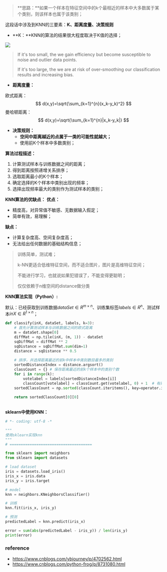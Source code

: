 > **思路：**如果一个样本在特征空间中的k个最相近的样本中大多数属于某个类别，则该样本也属于该类别；

这段话中涉及到KNN的三要素：**K、距离度量、决策规则**

- **K：**KNN的算法的结果很大程度取决于K值的选择；

![](https://res.cloudinary.com/chenzhen/image/upload/v1553043588/github_image/2019-03-20/1.jpg)

> If it's too small, the we gain efficiency but become susceptible to noise and outlier data points.
>
> If it's too large, the we are at risk of over-smoothing our classification results and increasing bias.

- **距离度量：**

欧式距离：
$$
d(x,y)=\sqrt{\sum_{k=1}^{n}(x_k-y_k)^2}
$$
曼哈顿距离：
$$
d(x,y)=\sqrt{\sum_{k=1}^{n}|x_k-y_k|}
$$

- **决策规则：**
  - **空间中距离越近的点属于一类的可能性就越大；**
  - 使用前K个样本中多数类别；



**算法过程描述：**

1. 计算测试样本与训练数据之间的距离；
2. 得到距离按照递增关系排序；
3. 选取距离最小的K个样本；
4. 确定选择的K个样本中类别出现的频率；
5. 选择出现频率最大的类别作为测试样本的类别；



**KNN算法的优缺点：**
**优点：**

- 精度高，对异常值不敏感、无数据输入假定；
- 简单有效，易理解；

**缺点：**

- 计算复杂度高、空间复杂度高；
- 无法给出任何数据的基础结构信息；

> 训练简单，测试难；
>
> k-NN更适合低维特征空间，而不适合图片，图片是高维特征空间；
>
> 不能进行学习，也就说如果犯错误了，不能变得更聪明；
>
> 仅仅依赖于n维空间的distance做分类



**KNN算法实现（Python）:**

默认：已经获取到训练数据$dataSet \in R^{m \times n}$、训练集标签$labels \in R^n$、测试样本$inX \in R^{1 \times n}$；

```python
def classify(inX, dataSet, labels, k=3):
    # 首先计算测试样本与训练数据之间的欧式距离
    m = dataSet.shape[0]
    diffMat = np.tile(inX, (m, 1)) - dataSet
    sqDiffMat = diffMat ** 2
    sqDistance = sqDiffMat.sum(dim=1)
    distance = sqDistance ** 0.5
    
    # 排序，并选择距离最近的前k中样本中类别数目最多的类别
    sortedDistanceIndex = distance.argsort()
    classCount = {} # 保存距离最近的前k个样本中的类别个数
    for i in range(k):
        votelabel = labels[sortedDistanceIndex[i]]
        classCount[votelabel] = classCount.get(votelabel, 0) + 1  # 有则返回，无则置0
    sortedClassCount = np.sorted(classCount.iteritems(), key=operator.itemgetter(1), reverse=True)
    
    return sortedClassCount[0][0]
    
```

**sklearn中使用KNN：**

```python
# *- coding: utf-8 -*

"""
使用sklearn实现knn
"""
# =====================================

from sklearn import neighbors
from sklearn import datasets

# load dataset
iris = datasets.load_iris()
iris_x = iris.data
iris_y = iris.target

# model
knn = neighbors.KNeighborsClassifier()

# 训练
knn.fit(iris_x, iris_y)

# 预测
predictedLabel = knn.predict(iris_x)

error = sum(abs(predictedLabel - iris_y)) / len(iris_y)
print(error)
```



### reference

- https://www.cnblogs.com/ybjourney/p/4702562.html
- https://www.cnblogs.com/python-frog/p/8731080.html